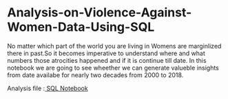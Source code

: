# Analysis-on-Violence-Against-Women-Data-Using-SQL

No matter which part of the world you are living in Womens are marginlized there in past.So it becomes imperative to understand where and what numbers those atrocities happened and if it is continue till date. In this notebook we are going to see wheether we can generate valueble insights from date availabe for nearly two decades from 2000 to 2018.

Analysis file :[ SQL Notebook](https://deepnote.com/@hari-kadam-9968/Analysis-on-Violence-against-Women-Data-e5c05590-23fb-4d0e-b704-1b632de398d1)

